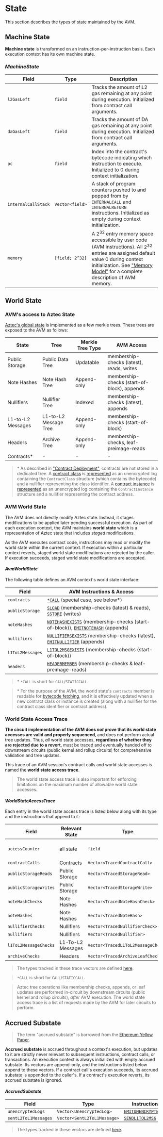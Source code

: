 # State

This section describes the types of state maintained by the AVM.

## Machine State

**Machine state** is transformed on an instruction-per-instruction basis. Each execution context has its own machine state.

### _MachineState_

| Field                 | Type            | Description |
| ---                   | ---             | ---         |
| `l2GasLeft`           | `field`         | Tracks the amount of L2 gas remaining at any point during execution. Initialized from contract call arguments. |
| `daGasLeft`           | `field`         | Tracks the amount of DA gas remaining at any point during execution. Initialized from contract call arguments. |
| `pc`                  | `field`         | Index into the contract's bytecode indicating which instruction to execute. Initialized to 0 during context initialization. |
| `internalCallStack`   | `Vector<field>` | A stack of program counters pushed to and popped from by `INTERNALCALL` and `INTERNALRETURN` instructions. Initialized as empty during context initialization. |
| `memory`              | `[field; 2^32]` | A $2^{32}$ entry memory space accessible by user code (AVM instructions). All $2^{32}$ entries are assigned default value 0 during context initialization. See ["Memory Model"](./memory-model) for a complete description of AVM memory. |

<!-- TODO(4608): formally define memory's type - not just an array of fields, but tagged... -->

## World State

### AVM's access to Aztec State

[Aztec's global state](../state) is implemented as a few merkle trees. These trees are exposed to the AVM as follows:

| State             | Tree                  | Merkle Tree Type | AVM Access |
| ---               | ---                   | ---              | ---        |
| Public Storage    | Public Data Tree      | Updatable        | membership-checks (latest), reads, writes   |
| Note Hashes       | Note Hash Tree        | Append-only      | membership-checks (start-of-block), appends |
| Nullifiers        | Nullifier Tree        | Indexed          | membership-checks (latest), appends         |
| L1-to-L2 Messages | L1-to-L2 Message Tree | Append-only      | membership-checks (start-of-block)          |
| Headers           | Archive Tree          | Append-only      | membership-checks, leaf-preimage-reads      |
| Contracts\*       | -                     | -                | - |

> \* As described in ["Contract Deployment"](../contract-deployment), contracts are not stored in a dedicated tree. A [contract class](../contract-deployment/classes) is [represented](../contract-deployment/classes#registration) as an unencrypted log containing the `ContractClass` structure (which contains the bytecode) and a nullifier representing the class identifier. A [contract instance](../contract-deployment/instances) is [represented](../contract-deployment/classes#registration) as an unencrypted log containing the `ContractInstance` structure and a nullifier representing the contract address.

### AVM World State

The AVM does not directly modify Aztec state. Instead, it stages modifications to be applied later pending successful execution. As part of each execution context, the AVM maintains **world state** which is a representation of Aztec state that includes _staged_ modifications.

As the AVM executes contract code, instructions may read or modify the world state within the current context. If execution within a particular context reverts, staged world state modifications are rejected by the caller. If execution succeeds, staged world state modifications are accepted.

#### _AvmWorldState_

The following table defines an AVM context's world state interface:

| Field            | AVM Instructions & Access |
| ---              | ---                       |
| `contracts`      | [`*CALL`](./instruction-set#isa-section-call) (special case, see below\*)           |
| `publicStorage`  | [`SLOAD`](./instruction-set#isa-section-sload) (membership-checks (latest) & reads), [`SSTORE`](./instruction-set#isa-section-sstore) (writes)                                |
| `noteHashes`     | [`NOTEHASHEXISTS`](./instruction-set#isa-section-notehashexists) (membership-checks (start-of-block)), [`EMITNOTEHASH`](./instruction-set#isa-section-emitnotehash) (appends) |
| `nullifiers`     | [`NULLIFIERSEXISTS`](./instruction-set#isa-section-nullifierexists) membership-checks (latest), [`EMITNULLIFIER`](./instruction-set#isa-section-emitnullifier) (appends)      |
| `l1ToL2Messages` | [`L1TOL2MSGEXISTS`](./instruction-set#isa-section-l1tol2msgexists) (membership-checks (start-of-block))                                                                       |
| `headers`        | [`HEADERMEMBER`](./instruction-set#isa-section-headermember) (membership-checks & leaf-preimage-reads)                                                                        |

> \* `*CALL` is short for `CALL`/`STATICCALL`.

> \* For the purpose of the AVM, the world state's `contracts` member is readable for [bytecode fetching](./execution#bytecode-fetch-and-decode), and it is effectively updated when a new contract class or instance is created (along with a nullifier for the contract class identifier or contract address).

### World State Access Trace

**The circuit implementation of the AVM does _not_ prove that its world state accesses are valid and properly sequenced**, and does not perform actual tree updates. Thus, _all_ world state accesses, **regardless of whether they are rejected due to a revert**, must be traced and eventually handed off to downstream circuits (public kernel and rollup circuits) for comprehensive validation and tree updates.

This trace of an AVM session's contract calls and world state accesses is named the **world state access trace**.

> The world state access trace is also important for enforcing limitations on the maximum number of allowable world state accesses.

#### _WorldStateAccessTrace_

Each entry in the world state access trace is listed below along with its type and the instructions that append to it:

| Field                 | Relevant State    | Type                               | Instructions           |
| ---                   | ---               | ---                                | ---                    |
| `accessCounter`       | all state         | `field`                            | incremented by all instructions below |
| `contractCalls`       | Contracts         | `Vector<TracedContractCall>`       | [`*CALL`](./instruction-set#isa-section-call)                       |
| `publicStorageReads`  | Public Storage    | `Vector<TracedStorageRead>`        | [`SLOAD`](./instruction-set#isa-section-sload)                      |
| `publicStorageWrites` | Public Storage    | `Vector<TracedStorageWrite>`       | [`SSTORE`](./instruction-set#isa-section-sstore)                    |
| `noteHashChecks`      | Note Hashes       | `Vector<TracedNoteHashCheck>`      | [`NOTEHASHEXISTS`](./instruction-set#isa-section-notehashexists)    |
| `noteHashes`       | Note Hashes       | `Vector<TracedNoteHash>`           | [`EMITNOTEHASH`](./instruction-set#isa-section-emitnotehash)        |
| `nullifierChecks`     | Nullifiers        | `Vector<TracedNullifierCheck>`     | [`NULLIFIERSEXISTS`](./instruction-set#isa-section-nullifierexists) |
| `nullifiers`       | Nullifiers        | `Vector<TracedNullifier>`          | [`EMITNULLIFIER`](./instruction-set#isa-section-emitnullifier)      |
| `l1ToL2MessageChecks` | L1-To-L2 Messages | `Vector<TracedL1ToL2MessageCheck>` | [`L1TOL2MSGEXISTS`](./instruction-set#isa-section-l1tol2msgexists)    |
| `archiveChecks`       | Headers           | `Vector<TracedArchiveLeafCheck>`   | [`HEADERMEMBER`](./instruction-set#isa-section-headermember)        |

> The types tracked in these trace vectors are defined [here](./type-structs).

> `*CALL` is short for `CALL`/`STATICCALL`.

> Aztec tree operations like membership checks, appends, or leaf updates are performed in-circuit by downstream circuits (public kernel and rollup circuits), _after_ AVM execution. The world state access trace is a list of requests made by the AVM for later circuits to perform.

## Accrued Substate

> The term "accrued substate" is borrowed from the [Ethereum Yellow Paper](https://ethereum.github.io/yellowpaper/paper.pdf).

**Accrued substate** is accrued throughout a context's execution, but updates to it are strictly never relevant to subsequent instructions, contract calls, or transactions. An execution context is always initialized with empty accrued substate. Its vectors are append-only, and the instructions listed below append to these vectors. If a contract call's execution succeeds, its accrued substate is appended to the caller's. If a contract's execution reverts, its accrued substate is ignored.

#### _AccruedSubstate_

| Field                | Type                        | Instructions      |
| ---                  | ---                         | ---               |
| `unencryptedLogs`    | `Vector<UnencryptedLog>`    | [`EMITUNENCRYPTEDLOG`](./instruction-set#isa-section-emitunencryptedlog)          |
| `sentL2ToL1Messages` | `Vector<SentL2ToL1Message>` | [`SENDL1TOL2MSG`](./instruction-set#isa-section-sendl2tol1msg) |

> The types tracked in these vectors are defined [here](./type-structs).
